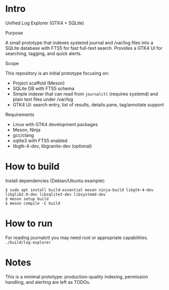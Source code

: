 # Intro

Unified Log Explorer (GTK4 + SQLite)

Purpose

A small prototype that indexes systemd journal and /var/log files into a SQLite database with FTS5 for fast full-text search. Provides a GTK4 UI for searching, tagging, and quick alerts.

Scope

This repository is an initial prototype focusing on:
- Project scaffold (Meson)
- SQLite DB with FTS5 schema
- Simple indexer that can read from `journalctl` (requires systemd) and plain text files under /var/log
- GTK4 UI: search entry, list of results, details pane, tag/annotate support

Requirements

- Linux with GTK4 development packages
- Meson, Ninja
- gcc/clang
- sqlite3 with FTS5 enabled
- libgtk-4-dev, libgranite-dev (optional)

# How to build

Install dependencies (Debian/Ubuntu example):   
```
$ sudo apt install build-essential meson ninja-build libgtk-4-dev libglib2.0-dev libsqlite3-dev libsystemd-dev
$ meson setup build  
$ meson compile -C build
```

# How to run
For reading journalctl you may need root or appropriate capabilities.   
```./build/log-explorer```  

# Notes
This is a minimal prototype: production-quality indexing, permission handling, and alerting are left as TODOs.